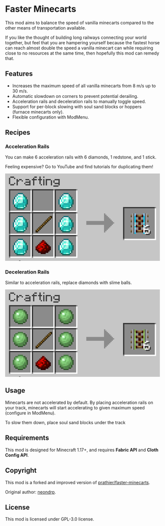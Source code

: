 # Faster Minecarts

This mod aims to balance the speed of vanilla minecarts compared to the other means of transportation available.

If you like the thought of building long railways connecting your world together, but feel that you are hampering yourself because the fastest horse can reach almost double the speed a vanilla minecart can while requiring close to no resources at the same time, then hopefully this mod can remedy that.

## Features
* Increases the maximum speed of all vanilla minecarts from 8 m/s up to 30 m/s.
* Automatic slowdown on corners to prevent potential derailing.
* Acceleration rails and deceleration rails to manually toggle speed.
* Support for per-block slowing with soul sand blocks or hoppers (furnace minecarts only).
* Flexible configuration with ModMenu.

## Recipes
### Acceleration Rails
You can make 6 acceleration rails with 6 diamonds, 1 redstone, and 1 stick.

Feeling expensive? Go to YouTube and find tutorials for duplicating them!

![](https://github.com/fiddleyowl/faster-minecarts/blob/master/Resources/acceleration-rail-recipe.png?raw=true)

### Deceleration Rails
Similar to acceleration rails, replace diamonds with slime balls.

![](https://github.com/fiddleyowl/faster-minecarts/blob/master/Resources/deceleration-rail-recipe.png?raw=true)

## Usage
Minecarts are not accelerated by default. By placing acceleration rails on your track, minecarts will start accelerating to given maximum speed (configure in ModMenu).

To slow them down, place soul sand blocks under the track

## Requirements
This mod is designed for Minecraft 1.17+, and requires **Fabric API** and **Cloth Config API**.

## Copyright
This mod is a forked and improved version of [prathier/faster-minecarts](https://github.com/prathier/faster-minecarts).

Original author: [neondrp](https://www.curseforge.com/members/neondrp).

## License
This mod is licensed under GPL-3.0 license. 

